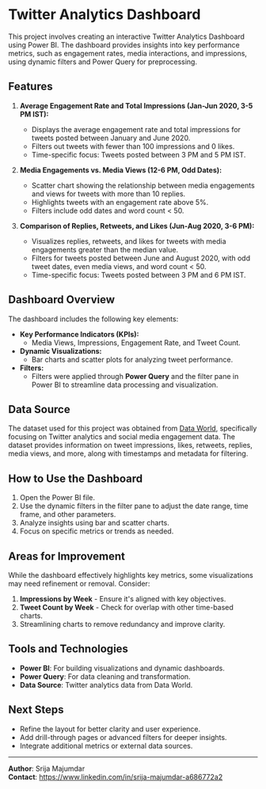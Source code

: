 # Twitter Analytics Dashboard

This project involves creating an interactive Twitter Analytics Dashboard using Power BI. The dashboard provides insights into key performance metrics, such as engagement rates, media interactions, and impressions, using dynamic filters and Power Query for preprocessing.

## Features

1. **Average Engagement Rate and Total Impressions (Jan-Jun 2020, 3-5 PM IST):**
   - Displays the average engagement rate and total impressions for tweets posted between January and June 2020.
   - Filters out tweets with fewer than 100 impressions and 0 likes.
   - Time-specific focus: Tweets posted between 3 PM and 5 PM IST.

2. **Media Engagements vs. Media Views (12-6 PM, Odd Dates):**
   - Scatter chart showing the relationship between media engagements and views for tweets with more than 10 replies.
   - Highlights tweets with an engagement rate above 5%.
   - Filters include odd dates and word count < 50.

3. **Comparison of Replies, Retweets, and Likes (Jun-Aug 2020, 3-6 PM):**
   - Visualizes replies, retweets, and likes for tweets with media engagements greater than the median value.
   - Filters for tweets posted between June and August 2020, with odd tweet dates, even media views, and word count < 50.
   - Time-specific focus: Tweets posted between 3 PM and 6 PM IST.

## Dashboard Overview

The dashboard includes the following key elements:
- **Key Performance Indicators (KPIs):**
  - Media Views, Impressions, Engagement Rate, and Tweet Count.
- **Dynamic Visualizations:**
  - Bar charts and scatter plots for analyzing tweet performance.
- **Filters:**
  - Filters were applied through **Power Query** and the filter pane in Power BI to streamline data processing and visualization.

## Data Source

The dataset used for this project was obtained from [Data World](https://data.world/), specifically focusing on Twitter analytics and social media engagement data. The dataset provides information on tweet impressions, likes, retweets, replies, media views, and more, along with timestamps and metadata for filtering.

## How to Use the Dashboard

1. Open the Power BI file.
2. Use the dynamic filters in the filter pane to adjust the date range, time frame, and other parameters.
3. Analyze insights using bar and scatter charts.
4. Focus on specific metrics or trends as needed.

## Areas for Improvement

While the dashboard effectively highlights key metrics, some visualizations may need refinement or removal. Consider:
1. **Impressions by Week** - Ensure it's aligned with key objectives.
2. **Tweet Count by Week** - Check for overlap with other time-based charts.
3. Streamlining charts to remove redundancy and improve clarity.

## Tools and Technologies

- **Power BI**: For building visualizations and dynamic dashboards.
- **Power Query**: For data cleaning and transformation.
- **Data Source**: Twitter analytics data from Data World.

## Next Steps

- Refine the layout for better clarity and user experience.
- Add drill-through pages or advanced filters for deeper insights.
- Integrate additional metrics or external data sources.

---
**Author**: Srija Majumdar  
**Contact**: https://www.linkedin.com/in/srija-majumdar-a686772a2
